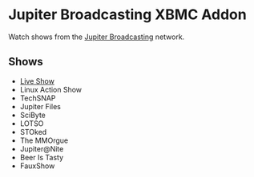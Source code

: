 Jupiter Broadcasting XBMC Addon
===============================
Watch shows from the [Jupiter Broadcasting](http://jupiterbroadcasting.com) network.

Shows
-----
* [Live Show](http://jblive.tv)
* Linux Action Show
* TechSNAP
* Jupiter Files
* SciByte
* LOTSO
* STOked
* The MMOrgue
* Jupiter@Nite
* Beer Is Tasty
* FauxShow
